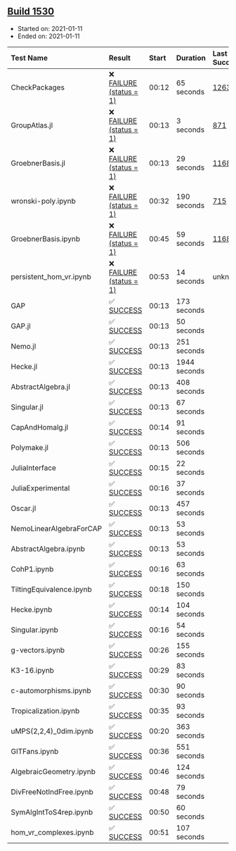 ## [Build 1530](https://oscarci.mathematik.uni-kl.de/job/oscar-stable/1530/)

* Started on: 2021-01-11
* Ended on: 2021-01-11

| Test Name    | Result | Start | Duration | Last Success | First Failure |
|:-------------|:-------|:------|:---------|:-------------|:--------------|
| CheckPackages | ❌ [FAILURE (status = 1)](https://oscarci.mathematik.uni-kl.de/job/oscar-stable/1530/artifact/logs/build-1530/CheckPackages.log) | 00:12 | 65 seconds | [1263](https://oscarci.mathematik.uni-kl.de/job/oscar-stable/1263/) | [1264](https://oscarci.mathematik.uni-kl.de/job/oscar-stable/1264/) |
| GroupAtlas.jl | ❌ [FAILURE (status = 1)](https://oscarci.mathematik.uni-kl.de/job/oscar-stable/1530/artifact/logs/build-1530/GroupAtlas.jl.log) | 00:13 | 3 seconds | [871](https://oscarci.mathematik.uni-kl.de/job/oscar-stable/871/) | [872](https://oscarci.mathematik.uni-kl.de/job/oscar-stable/872/) |
| GroebnerBasis.jl | ❌ [FAILURE (status = 1)](https://oscarci.mathematik.uni-kl.de/job/oscar-stable/1530/artifact/logs/build-1530/GroebnerBasis.jl.log) | 00:13 | 29 seconds | [1168](https://oscarci.mathematik.uni-kl.de/job/oscar-stable/1168/) | [1169](https://oscarci.mathematik.uni-kl.de/job/oscar-stable/1169/) |
| wronski-poly.ipynb | ❌ [FAILURE (status = 1)](https://oscarci.mathematik.uni-kl.de/job/oscar-stable/1530/artifact/logs/build-1530/wronski-poly.ipynb.log) | 00:32 | 190 seconds | [715](https://oscarci.mathematik.uni-kl.de/job/oscar-stable/715/) | [716](https://oscarci.mathematik.uni-kl.de/job/oscar-stable/716/) |
| GroebnerBasis.ipynb | ❌ [FAILURE (status = 1)](https://oscarci.mathematik.uni-kl.de/job/oscar-stable/1530/artifact/logs/build-1530/GroebnerBasis.ipynb.log) | 00:45 | 59 seconds | [1168](https://oscarci.mathematik.uni-kl.de/job/oscar-stable/1168/) | [1169](https://oscarci.mathematik.uni-kl.de/job/oscar-stable/1169/) |
| persistent_hom_vr.ipynb | ❌ [FAILURE (status = 1)](https://oscarci.mathematik.uni-kl.de/job/oscar-stable/1530/artifact/logs/build-1530/persistent_hom_vr.ipynb.log) | 00:53 | 14 seconds | unknown | unknown |
| GAP | ✅ [SUCCESS](https://oscarci.mathematik.uni-kl.de/job/oscar-stable/1530/artifact/logs/build-1530/GAP.log) | 00:13 | 173 seconds |  |  |
| GAP.jl | ✅ [SUCCESS](https://oscarci.mathematik.uni-kl.de/job/oscar-stable/1530/artifact/logs/build-1530/GAP.jl.log) | 00:13 | 50 seconds |  |  |
| Nemo.jl | ✅ [SUCCESS](https://oscarci.mathematik.uni-kl.de/job/oscar-stable/1530/artifact/logs/build-1530/Nemo.jl.log) | 00:13 | 251 seconds |  |  |
| Hecke.jl | ✅ [SUCCESS](https://oscarci.mathematik.uni-kl.de/job/oscar-stable/1530/artifact/logs/build-1530/Hecke.jl.log) | 00:13 | 1944 seconds |  |  |
| AbstractAlgebra.jl | ✅ [SUCCESS](https://oscarci.mathematik.uni-kl.de/job/oscar-stable/1530/artifact/logs/build-1530/AbstractAlgebra.jl.log) | 00:13 | 408 seconds |  |  |
| Singular.jl | ✅ [SUCCESS](https://oscarci.mathematik.uni-kl.de/job/oscar-stable/1530/artifact/logs/build-1530/Singular.jl.log) | 00:13 | 67 seconds |  |  |
| CapAndHomalg.jl | ✅ [SUCCESS](https://oscarci.mathematik.uni-kl.de/job/oscar-stable/1530/artifact/logs/build-1530/CapAndHomalg.jl.log) | 00:14 | 91 seconds |  |  |
| Polymake.jl | ✅ [SUCCESS](https://oscarci.mathematik.uni-kl.de/job/oscar-stable/1530/artifact/logs/build-1530/Polymake.jl.log) | 00:13 | 506 seconds |  |  |
| JuliaInterface | ✅ [SUCCESS](https://oscarci.mathematik.uni-kl.de/job/oscar-stable/1530/artifact/logs/build-1530/JuliaInterface.log) | 00:15 | 22 seconds |  |  |
| JuliaExperimental | ✅ [SUCCESS](https://oscarci.mathematik.uni-kl.de/job/oscar-stable/1530/artifact/logs/build-1530/JuliaExperimental.log) | 00:16 | 37 seconds |  |  |
| Oscar.jl | ✅ [SUCCESS](https://oscarci.mathematik.uni-kl.de/job/oscar-stable/1530/artifact/logs/build-1530/Oscar.jl.log) | 00:13 | 457 seconds |  |  |
| NemoLinearAlgebraForCAP | ✅ [SUCCESS](https://oscarci.mathematik.uni-kl.de/job/oscar-stable/1530/artifact/logs/build-1530/NemoLinearAlgebraForCAP.log) | 00:13 | 53 seconds |  |  |
| AbstractAlgebra.ipynb | ✅ [SUCCESS](https://oscarci.mathematik.uni-kl.de/job/oscar-stable/1530/artifact/logs/build-1530/AbstractAlgebra.ipynb.log) | 00:13 | 53 seconds |  |  |
| CohP1.ipynb | ✅ [SUCCESS](https://oscarci.mathematik.uni-kl.de/job/oscar-stable/1530/artifact/logs/build-1530/CohP1.ipynb.log) | 00:16 | 63 seconds |  |  |
| TiltingEquivalence.ipynb | ✅ [SUCCESS](https://oscarci.mathematik.uni-kl.de/job/oscar-stable/1530/artifact/logs/build-1530/TiltingEquivalence.ipynb.log) | 00:18 | 150 seconds |  |  |
| Hecke.ipynb | ✅ [SUCCESS](https://oscarci.mathematik.uni-kl.de/job/oscar-stable/1530/artifact/logs/build-1530/Hecke.ipynb.log) | 00:14 | 104 seconds |  |  |
| Singular.ipynb | ✅ [SUCCESS](https://oscarci.mathematik.uni-kl.de/job/oscar-stable/1530/artifact/logs/build-1530/Singular.ipynb.log) | 00:16 | 54 seconds |  |  |
| g-vectors.ipynb | ✅ [SUCCESS](https://oscarci.mathematik.uni-kl.de/job/oscar-stable/1530/artifact/logs/build-1530/g-vectors.ipynb.log) | 00:26 | 155 seconds |  |  |
| K3-16.ipynb | ✅ [SUCCESS](https://oscarci.mathematik.uni-kl.de/job/oscar-stable/1530/artifact/logs/build-1530/K3-16.ipynb.log) | 00:29 | 83 seconds |  |  |
| c-automorphisms.ipynb | ✅ [SUCCESS](https://oscarci.mathematik.uni-kl.de/job/oscar-stable/1530/artifact/logs/build-1530/c-automorphisms.ipynb.log) | 00:30 | 90 seconds |  |  |
| Tropicalization.ipynb | ✅ [SUCCESS](https://oscarci.mathematik.uni-kl.de/job/oscar-stable/1530/artifact/logs/build-1530/Tropicalization.ipynb.log) | 00:35 | 93 seconds |  |  |
| uMPS(2,2,4)_0dim.ipynb | ✅ [SUCCESS](https://oscarci.mathematik.uni-kl.de/job/oscar-stable/1530/artifact/logs/build-1530/uMPS-2-2-4-_0dim.ipynb.log) | 00:20 | 363 seconds |  |  |
| GITFans.ipynb | ✅ [SUCCESS](https://oscarci.mathematik.uni-kl.de/job/oscar-stable/1530/artifact/logs/build-1530/GITFans.ipynb.log) | 00:36 | 551 seconds |  |  |
| AlgebraicGeometry.ipynb | ✅ [SUCCESS](https://oscarci.mathematik.uni-kl.de/job/oscar-stable/1530/artifact/logs/build-1530/AlgebraicGeometry.ipynb.log) | 00:46 | 124 seconds |  |  |
| DivFreeNotIndFree.ipynb | ✅ [SUCCESS](https://oscarci.mathematik.uni-kl.de/job/oscar-stable/1530/artifact/logs/build-1530/DivFreeNotIndFree.ipynb.log) | 00:48 | 79 seconds |  |  |
| SymAlgIntToS4rep.ipynb | ✅ [SUCCESS](https://oscarci.mathematik.uni-kl.de/job/oscar-stable/1530/artifact/logs/build-1530/SymAlgIntToS4rep.ipynb.log) | 00:50 | 60 seconds |  |  |
| hom_vr_complexes.ipynb | ✅ [SUCCESS](https://oscarci.mathematik.uni-kl.de/job/oscar-stable/1530/artifact/logs/build-1530/hom_vr_complexes.ipynb.log) | 00:51 | 107 seconds |  |  |
